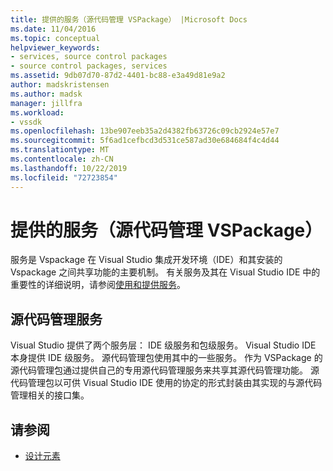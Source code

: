 ```yaml
---
title: 提供的服务（源代码管理 VSPackage） |Microsoft Docs
ms.date: 11/04/2016
ms.topic: conceptual
helpviewer_keywords:
- services, source control packages
- source control packages, services
ms.assetid: 9db07d70-87d2-4401-bc88-e3a49d81e9a2
author: madskristensen
ms.author: madsk
manager: jillfra
ms.workload:
- vssdk
ms.openlocfilehash: 13be907eeb35a2d4382fb63726c09cb2924e57e7
ms.sourcegitcommit: 5f6ad1cefbcd3d531ce587ad30e684684f4c4d44
ms.translationtype: MT
ms.contentlocale: zh-CN
ms.lasthandoff: 10/22/2019
ms.locfileid: "72723854"
---
```

# <a name="services-provided-source-control-vspackage"></a>提供的服务（源代码管理 VSPackage）
服务是 Vspackage 在 Visual Studio 集成开发环境（IDE）和其安装的 Vspackage 之间共享功能的主要机制。 有关服务及其在 Visual Studio IDE 中的重要性的详细说明，请参阅[使用和提供服务](../../extensibility/using-and-providing-services.md)。

## <a name="the-source-control-service"></a>源代码管理服务
 Visual Studio 提供了两个服务层： IDE 级服务和包级服务。 Visual Studio IDE 本身提供 IDE 级服务。 源代码管理包使用其中的一些服务。 作为 VSPackage 的源代码管理包通过提供自己的专用源代码管理服务来共享其源代码管理功能。 源代码管理包以可供 Visual Studio IDE 使用的协定的形式封装由其实现的与源代码管理相关的接口集。

## <a name="see-also"></a>请参阅
- [设计元素](../../extensibility/internals/source-control-vspackage-design-elements.md)